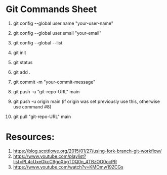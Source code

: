 # Git Commands Sheet

1. git config --global user.name "your-user-name"
2. git config --global user.email "your-email"
3. git config --global --list 

4. git init
5. git status 
6. git add . 
7. git commit -m "your-commit-message"
8. git push -u "git-repo-URL" main
9. git push -u origin main (if origin was set previously use this, otherwise use command #8)

10. git pull "git-repo-URL" main







# Resources:
1. https://blog.scottlowe.org/2015/01/27/using-fork-branch-git-workflow/
2. https://www.youtube.com/playlist?list=PL4cUxeGkcC9goXbgTDQ0n_4TBzOO0ocPR
3. https://www.youtube.com/watch?v=KMOmw19ZCGs
